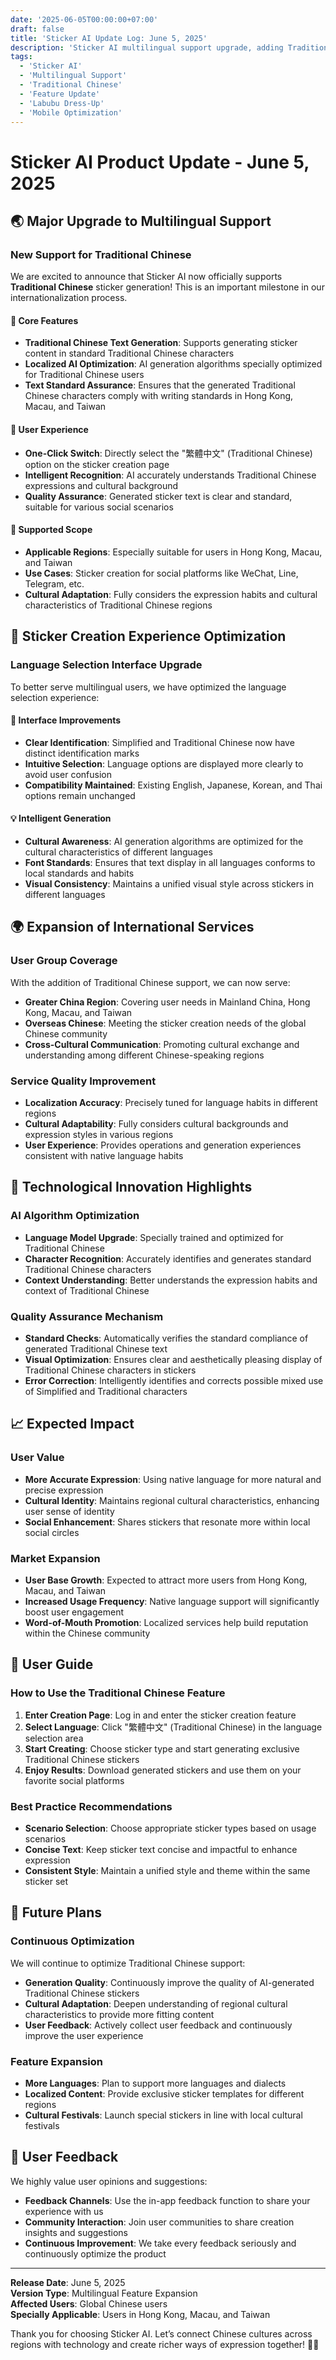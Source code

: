 ```yaml
---
date: '2025-06-05T00:00:00+07:00'
draft: false
title: 'Sticker AI Update Log: June 5, 2025'
description: 'Sticker AI multilingual support upgrade, adding Traditional Chinese, new Labubu dress-up feature and prompt assistant, and improved mobile experience.'
tags: 
  - 'Sticker AI'
  - 'Multilingual Support'
  - 'Traditional Chinese'
  - 'Feature Update'
  - 'Labubu Dress-Up'
  - 'Mobile Optimization'
---
```

# Sticker AI Product Update - June 5, 2025

## 🌏 Major Upgrade to Multilingual Support

### New Support for Traditional Chinese

We are excited to announce that Sticker AI now officially supports **Traditional Chinese** sticker generation! This is an important milestone in our internationalization process.

#### 🎯 Core Features
- **Traditional Chinese Text Generation**: Supports generating sticker content in standard Traditional Chinese characters
- **Localized AI Optimization**: AI generation algorithms specially optimized for Traditional Chinese users
- **Text Standard Assurance**: Ensures that the generated Traditional Chinese characters comply with writing standards in Hong Kong, Macau, and Taiwan

#### 🌟 User Experience
- **One-Click Switch**: Directly select the "繁體中文" (Traditional Chinese) option on the sticker creation page
- **Intelligent Recognition**: AI accurately understands Traditional Chinese expressions and cultural background
- **Quality Assurance**: Generated sticker text is clear and standard, suitable for various social scenarios

#### 📱 Supported Scope
- **Applicable Regions**: Especially suitable for users in Hong Kong, Macau, and Taiwan
- **Use Cases**: Sticker creation for social platforms like WeChat, Line, Telegram, etc.
- **Cultural Adaptation**: Fully considers the expression habits and cultural characteristics of Traditional Chinese regions

## 🎨 Sticker Creation Experience Optimization

### Language Selection Interface Upgrade

To better serve multilingual users, we have optimized the language selection experience:

#### 🔄 Interface Improvements
- **Clear Identification**: Simplified and Traditional Chinese now have distinct identification marks
- **Intuitive Selection**: Language options are displayed more clearly to avoid user confusion
- **Compatibility Maintained**: Existing English, Japanese, Korean, and Thai options remain unchanged

#### 💡 Intelligent Generation
- **Cultural Awareness**: AI generation algorithms are optimized for the cultural characteristics of different languages
- **Font Standards**: Ensures that text display in all languages conforms to local standards and habits
- **Visual Consistency**: Maintains a unified visual style across stickers in different languages

## 🌍 Expansion of International Services

### User Group Coverage
With the addition of Traditional Chinese support, we can now serve:
- **Greater China Region**: Covering user needs in Mainland China, Hong Kong, Macau, and Taiwan
- **Overseas Chinese**: Meeting the sticker creation needs of the global Chinese community
- **Cross-Cultural Communication**: Promoting cultural exchange and understanding among different Chinese-speaking regions

### Service Quality Improvement
- **Localization Accuracy**: Precisely tuned for language habits in different regions
- **Cultural Adaptability**: Fully considers cultural backgrounds and expression styles in various regions
- **User Experience**: Provides operations and generation experiences consistent with native language habits

## 🚀 Technological Innovation Highlights

### AI Algorithm Optimization
- **Language Model Upgrade**: Specially trained and optimized for Traditional Chinese
- **Character Recognition**: Accurately identifies and generates standard Traditional Chinese characters
- **Context Understanding**: Better understands the expression habits and context of Traditional Chinese

### Quality Assurance Mechanism
- **Standard Checks**: Automatically verifies the standard compliance of generated Traditional Chinese text
- **Visual Optimization**: Ensures clear and aesthetically pleasing display of Traditional Chinese characters in stickers
- **Error Correction**: Intelligently identifies and corrects possible mixed use of Simplified and Traditional characters

## 📈 Expected Impact

### User Value
- **More Accurate Expression**: Using native language for more natural and precise expression
- **Cultural Identity**: Maintains regional cultural characteristics, enhancing user sense of identity
- **Social Enhancement**: Shares stickers that resonate more within local social circles

### Market Expansion
- **User Base Growth**: Expected to attract more users from Hong Kong, Macau, and Taiwan
- **Increased Usage Frequency**: Native language support will significantly boost user engagement
- **Word-of-Mouth Promotion**: Localized services help build reputation within the Chinese community

## 🎯 User Guide

### How to Use the Traditional Chinese Feature

1. **Enter Creation Page**: Log in and enter the sticker creation feature
2. **Select Language**: Click "繁體中文" (Traditional Chinese) in the language selection area
3. **Start Creating**: Choose sticker type and start generating exclusive Traditional Chinese stickers
4. **Enjoy Results**: Download generated stickers and use them on your favorite social platforms

### Best Practice Recommendations

- **Scenario Selection**: Choose appropriate sticker types based on usage scenarios
- **Concise Text**: Keep sticker text concise and impactful to enhance expression
- **Consistent Style**: Maintain a unified style and theme within the same sticker set

## 🔮 Future Plans

### Continuous Optimization
We will continue to optimize Traditional Chinese support:
- **Generation Quality**: Continuously improve the quality of AI-generated Traditional Chinese stickers
- **Cultural Adaptation**: Deepen understanding of regional cultural characteristics to provide more fitting content
- **User Feedback**: Actively collect user feedback and continuously improve the user experience

### Feature Expansion
- **More Languages**: Plan to support more languages and dialects
- **Localized Content**: Provide exclusive sticker templates for different regions
- **Cultural Festivals**: Launch special stickers in line with local cultural festivals

## 💬 User Feedback

We highly value user opinions and suggestions:
- **Feedback Channels**: Use the in-app feedback function to share your experience with us
- **Community Interaction**: Join user communities to share creation insights and suggestions
- **Continuous Improvement**: We take every feedback seriously and continuously optimize the product

---

**Release Date**: June 5, 2025  
**Version Type**: Multilingual Feature Expansion  
**Affected Users**: Global Chinese users  
**Specially Applicable**: Users in Hong Kong, Macau, and Taiwan

Thank you for choosing Sticker AI. Let’s connect Chinese cultures across regions with technology and create richer ways of expression together! 🎨✨
